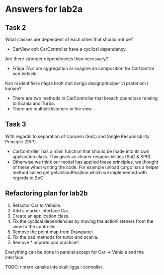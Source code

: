 # Answers for lab2a

## Task 2

What classes are dependent of each other that should not be?
- CarView och CarController have a cyclical dependency.

Are there stronger dependencies than necessary?
- Fråga TA:s om aggregation är svagare än composition för CarControl och Vehicle.

Kan ni identifiera några brott mot övriga designprinciper vi pratat om i kursen?
- There are two methods in CarController that breach openclose relating to Scania and Turbo.
- There are multiple listeners in the view.

## Task 3

With regards to separation of Concern (SoC) and Single Responsibility Principle (SRP). 
- CarController has a main function that should be made into its own application class.
This gives us clearer responsibilities (SoC & SPR).
- Otherwise we think our model has applied these principles, we thought of these when writing the code. 
For example unload cargo has a helper method called get getUnloadPosition which we implemented with regards to SoC. 

## Refactoring plan for lab2b

1. Refactor Car to Vehicle.
2. Add a marker interface Car.
3. Create an application class.
4. Fix the cyclical dependencies by moving the actionlisteners from the view to the controller.
5. Remove the point map from Drawpanel.
6. Fix the bad methods for turbo and scania.
7. Remove * imports bad practice!!

Everything can be done in parallel except for Car -> Vehicle and the interface.

TODO: timern kanske inte skall ligga i controller.
